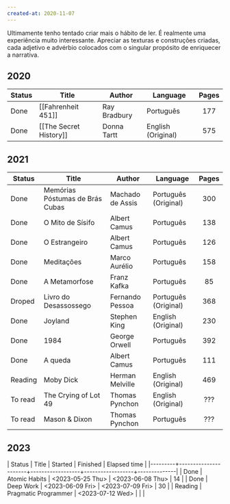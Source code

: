 ```yaml
---
created-at: 2020-11-07
---
```

Ultimamente tenho tentado criar mais o hábito de ler. É realmente uma experiência muito interessante. Apreciar as texturas e construções criadas, cada adjetivo e advérbio colocados com o singular propósito de enriquecer a narrativa.

## 2020
| Status | Title                  | Author       | Language           | Pages |
| ------ | ---------------------- | ------------ | ------------------ |:-----:|
| Done   | [[Fahrenheit 451]]     | Ray Bradbury | Português          |  177  |
| Done   | [[The Secret History]] | Donna Tartt  | English (Original) |  575  |

## 2021
| Status  | Title                           | Author           | Language             | Pages |
| ------- | ------------------------------- | ---------------- | -------------------- |:-----:|
| Done    | Memórias Póstumas de Brás Cubas | Machado de Assis | Português (Original) |  300  |
| Done    | O Mito de Sísifo                | Albert Camus     | Português            |  138  |
| Done    | O Estrangeiro                   | Albert Camus     | Português            |  126  |
| Done    | Meditações                      | Marco Aurélio    | Português            |  158  |
| Done    | A Metamorfose                   | Franz Kafka      | Português            |  85   |
| Droped  | Livro do Desassossego           | Fernando Pessoa  | Português (Original) |  368  |
| Done    | Joyland                         | Stephen King     | English (Original)   |  230  |
| Done    | 1984                            | George Orwell    | Português            |  392  |
| Done    | A queda                         | Albert Camus     | Português            |  111  |
| Reading | Moby Dick                       | Herman Melville  | English (Original)   |  469  |
| To read | The Crying of Lot 49            | Thomas Pynchon   | English (Original)   |  ???  |
| To read | Mason & Dixon                   | Thomas Pynchon   | Português            |  ???  |

## 2023
| Status  | Title                | Started          | Finished         | Elapsed time |
|---------+----------------------+------------------+------------------+--------------|
| Done    | Atomic Habits        | <2023-05-25 Thu> | <2023-06-08 Thu> |           14 |
| Done    | Deep Work            | <2023-06-09 Fri> | <2023-07-09 Fri> |           30 |
| Reading | Pragmatic Programmer | <2023-07-12 Wed> |                  |              |
